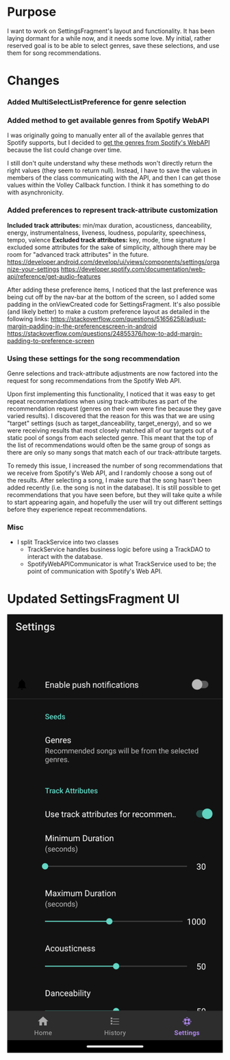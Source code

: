 # Purpose
I want to work on SettingsFragment's layout and functionality. It has been laying dormant for a while now, and it needs some love. My initial, rather reserved goal is to be able to select genres, save these selections, and use them for song recommendations.

# Changes
### Added MultiSelectListPreference for genre selection
### Added method to get available genres from Spotify WebAPI
I was originally going to manually enter all of the available genres that Spotify supports, but I decided to [get the genres from Spotify's WebAPI](https://developer.spotify.com/documentation/web-api/reference/get-recommendation-genres) because the list could change over time.

I still don't quite understand why these methods won't directly return the right values (they seem to return null). Instead, I have to save the values in members of the class communicating with the API, and then I can get those values within the Volley Callback function. I think it has something to do with asynchronicity. 
### Added preferences to represent track-attribute customization
**Included track attributes:** min/max duration, acousticness, danceability, energy, instrumentalness, liveness, loudness, popularity, speechiness, tempo, valence
**Excluded track attributes:** key, mode, time signature
I excluded some attributes for the sake of simplicity, although there may be room for "advanced track attributes" in the future.
https://developer.android.com/develop/ui/views/components/settings/organize-your-settings
https://developer.spotify.com/documentation/web-api/reference/get-audio-features

After adding these preference items, I noticed that the last preference was being cut off by the nav-bar at the bottom of the screen, so I added some padding in the onViewCreated code for SettingsFragment. It's also possible (and likely better) to make a custom preference layout as detailed in the following links:
https://stackoverflow.com/questions/51656258/adjust-margin-padding-in-the-preferencescreen-in-android
https://stackoverflow.com/questions/24855376/how-to-add-margin-padding-to-preference-screen
### Using these settings for the song recommendation
Genre selections and track-attribute adjustments are now factored into the request for song recommendations from the Spotify Web API.

Upon first implementing this functionality, I noticed that it was easy to get repeat recommendations when using track-attributes as part of the recommendation request (genres on their own were fine because they gave varied results). I discovered that the reason for this was that we are using "target" settings (such as target_danceability, target_energy), and so we were receiving results that most closely matched all of our targets out of a static pool of songs from each selected genre. This meant that the top of the list of recommendations would often be the same group of songs as there are only so many songs that match each of our track-attribute targets.

To remedy this issue, I increased the number of song recommendations that we receive from Spotify's Web API, and I randomly choose a song out of the results. After selecting a song, I make sure that the song hasn't been added recently (i.e. the song is not in the database). It is still possible to get recommendations that you have seen before, but they will take quite a while to start appearing again, and hopefully the user will try out different settings before they experience repeat recommendations.
### Misc
- I split TrackService into two classes
	- TrackService handles business logic before using a TrackDAO to interact with the database.
	- SpotifyWebAPICommunicator is what TrackService used to be; the point of communication with Spotify's Web API.

# Updated SettingsFragment UI
![Screenshot of SettingsFragment UI Apr7](../images/Entry07/SettingsFragment-UI-Apr7.png)